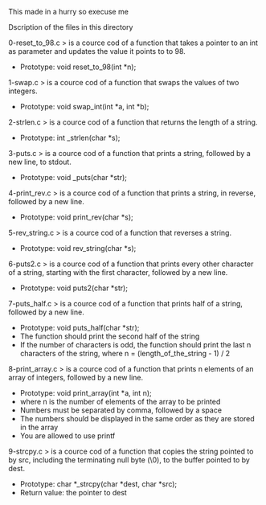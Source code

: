 This made in a hurry so execuse me 

Dscription of the files in this directory


0-reset_to_98.c > is a cource cod of a function that takes a pointer to an int as parameter and updates the value it points to to 98.
- Prototype: void reset_to_98(int *n);

1-swap.c > is a cource cod of a function that swaps the values of two integers.
- Prototype: void swap_int(int *a, int *b);

2-strlen.c > is a cource cod of a function that returns the length of a string.
- Prototype: int _strlen(char *s);

3-puts.c > is a cource cod of a function that prints a string, followed by a new line, to stdout.
- Prototype: void _puts(char *str);

4-print_rev.c > is a cource cod of a function that prints a string, in reverse, followed by a new line.
- Prototype: void print_rev(char *s);

5-rev_string.c > is a cource cod of a function that reverses a string.
- Prototype: void rev_string(char *s);

6-puts2.c > is a cource cod of a function that prints every other character of a string, starting with the first character, followed by a new line.
- Prototype: void puts2(char *str);

7-puts_half.c > is a cource cod of a function that prints half of a string, followed by a new line.
- Prototype: void puts_half(char *str);
- The function should print the second half of the string
- If the number of characters is odd, the function should print the last n characters of the string, where n = (length_of_the_string - 1) / 2

8-print_array.c > is a cource cod of a function that prints n elements of an array of integers, followed by a new line.
- Prototype: void print_array(int *a, int n);
- where n is the number of elements of the array to be printed
- Numbers must be separated by comma, followed by a space
- The numbers should be displayed in the same order as they are stored in the array
- You are allowed to use printf

9-strcpy.c > is a cource cod of a function that copies the string pointed to by src, including the terminating null byte (\0), to the buffer pointed to by dest.
- Prototype: char *_strcpy(char *dest, char *src);
- Return value: the pointer to dest

